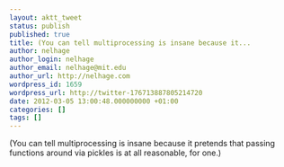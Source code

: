 ```yaml
---
layout: aktt_tweet
status: publish
published: true
title: (You can tell multiprocessing is insane because it...
author: nelhage
author_login: nelhage
author_email: nelhage@mit.edu
author_url: http://nelhage.com
wordpress_id: 1659
wordpress_url: http://twitter-176713887805214720
date: 2012-03-05 13:00:48.000000000 +01:00
categories: []
tags: []
---
```

(You can tell multiprocessing is insane because it pretends that passing functions around via pickles is at all reasonable, for one.)
